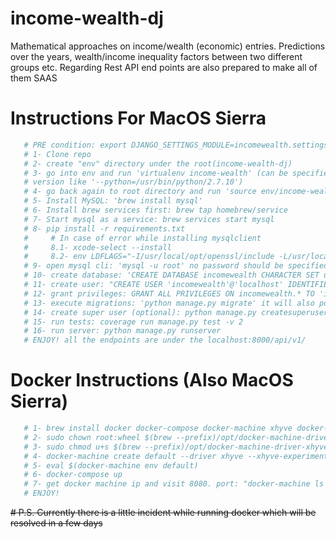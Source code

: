 # income-wealth-dj

Mathematical approaches on income/wealth (economic) entries. Predictions over the years, wealth/income inequality factors between two different groups etc.
Regarding Rest API end points are also prepared to make all of them SAAS

# Instructions For MacOS Sierra

```bash
   # PRE condition: export DJANGO_SETTINGS_MODULE=incomewealth.settings
   # 1- Clone repo
   # 2- create "env" directory under the root(income-wealth-dj)
   # 3- go into env and run 'virtualenv income-wealth' (can be specified python
   # version like '--python=/usr/bin/python/2.7.10')
   # 4- go back again to root directory and run 'source env/income-wealth/bin/activate' 
   # 5- Install MySQL: 'brew install mysql'
   # 6- Install brew services first: brew tap homebrew/service
   # 7- Start mysql as a service: brew services start mysql
   # 8- pip install -r requirements.txt 
   #     # In case of error while installing mysqlclient 
   #     8.1- xcode-select --install
   #     8.2- env LDFLAGS="-I/usr/local/opt/openssl/include -L/usr/local/opt/openssl/lib" pip install mysqlclient
   # 9- open mysql cli: 'mysql -u root' no password should be specified
   # 10- create database: 'CREATE DATABASE incomewealth CHARACTER SET utf8;'
   # 11- create user: "CREATE USER 'incomewealth'@'localhost' IDENTIFIED BY '8e5HLr7gWas=';" (can be used 'openssl rand -base64 8' for random password)
   # 12- grant privileges: GRANT ALL PRIVILEGES ON incomewealth.* TO 'incomewealth'@'%' IDENTIFIED BY '8e5HLr7gWas=' WITH GRANT OPTION; 
   # 13- execute migrations: 'python manage.py migrate' it will also populate the db with initial data
   # 14- create super user (optional): python manage.py createsuperuser
   # 15- run tests: coverage run manage.py test -v 2
   # 16- run server: python manage.py runserver
   # ENJOY! all the endpoints are under the localhost:8000/api/v1/
```

# Docker Instructions (Also MacOS Sierra)

```bash
   # 1- brew install docker docker-compose docker-machine xhyve docker-machine-driver-xhyve
   # 2- sudo chown root:wheel $(brew --prefix)/opt/docker-machine-driver-xhyve/bin/docker-machine-driver-xhyve
   # 3- sudo chmod u+s $(brew --prefix)/opt/docker-machine-driver-xhyve/bin/docker-machine-driver-xhyve
   # 4- docker-machine create default --driver xhyve --xhyve-experimental-nfs-share
   # 5- eval $(docker-machine env default)
   # 6- docker-compose up
   # 7- get docker machine ip and visit 8080. port: "docker-machine ls | awk '{print $5}'"
   # ENJOY!
```

~~# P.S. Currently there is a little incident while running docker which will be resolved in a few days~~
